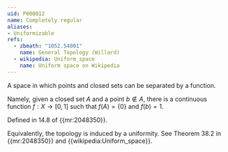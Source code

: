 ```yaml
---
uid: P000012
name: Completely regular
aliases:
- Uniformizable
refs:
  - zbmath: "1052.54001"
    name: General Topology (Willard)
  - wikipedia: Uniform_space
    name: Uniform space on Wikipedia
---
```


A space in which points and closed sets can be separated by a function. 

Namely, given a closed set $A$ and a point $b \notin A$, there is a continuous function $f:X \rightarrow [0,1]$ such that $f(A) = \{0\}$ and $f(b)=1$.

Defined in 14.8 of {{mr:2048350}}.

Equivalently, the topology is induced by a uniformity.  See Theorem 38.2 in {{mr:2048350}} and {{wikipedia:Uniform_space}}.
